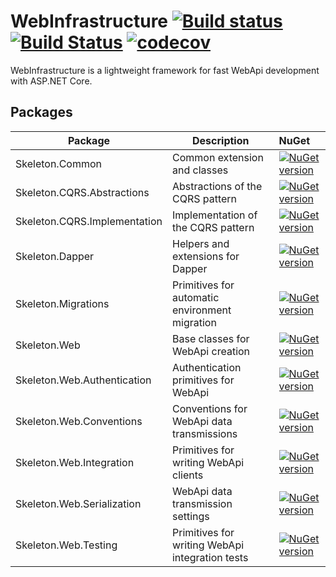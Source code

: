 # WebInfrastructure [![Build status](https://ci.appveyor.com/api/projects/status/5oqd13m1ernncp1p/branch/master?svg=true)](https://ci.appveyor.com/project/litichevskiydv/webinfrastructure/branch/master) [![Build Status](https://travis-ci.org/litichevskiydv/WebInfrastructure.svg?branch=master)](https://travis-ci.org/litichevskiydv/WebInfrastructure) [![codecov](https://codecov.io/gh/litichevskiydv/WebInfrastructure/branch/master/graph/badge.svg)](https://codecov.io/gh/litichevskiydv/WebInfrastructure)


WebInfrastructure is a lightweight framework for fast WebApi development with ASP.NET Core.

Packages
---
Package  | Description | NuGet |
--------| -------- | :------------ | 
Skeleton.Common | Common extension and classes | [![NuGet version](https://badge.fury.io/nu/Skeleton.Common.svg)](https://www.nuget.org/packages/Skeleton.Common)
Skeleton.CQRS.Abstractions | Abstractions of the CQRS pattern | [![NuGet version](https://badge.fury.io/nu/Skeleton.CQRS.Abstractions.svg)](https://www.nuget.org/packages/Skeleton.CQRS.Abstractions)
Skeleton.CQRS.Implementation | Implementation of the CQRS pattern | [![NuGet version](https://badge.fury.io/nu/Skeleton.CQRS.Implementations.svg)](https://www.nuget.org/packages/Skeleton.CQRS.Implementations)
Skeleton.Dapper | Helpers and extensions for Dapper | [![NuGet version](https://badge.fury.io/nu/Skeleton.Dapper.svg)](https://www.nuget.org/packages/Skeleton.Dapper)
Skeleton.Migrations | Primitives for automatic environment migration | [![NuGet version](https://badge.fury.io/nu/Skeleton.Migrations.svg)](https://www.nuget.org/packages/Skeleton.Migrations)
Skeleton.Web | Base classes for WebApi creation | [![NuGet version](https://badge.fury.io/nu/Skeleton.Web.svg)](https://www.nuget.org/packages/Skeleton.Web)
Skeleton.Web.Authentication | Authentication primitives for WebApi | [![NuGet version](https://badge.fury.io/nu/Skeleton.Web.Authentication.svg)](https://www.nuget.org/packages/Skeleton.Web.Authentication)
Skeleton.Web.Conventions | Conventions for WebApi data transmissions | [![NuGet version](https://badge.fury.io/nu/Skeleton.Web.Conventions.svg)](https://www.nuget.org/packages/Skeleton.Web.Conventions)
Skeleton.Web.Integration | Primitives for writing WebApi clients | [![NuGet version](https://badge.fury.io/nu/Skeleton.Web.Integration.svg)](https://www.nuget.org/packages/Skeleton.Web.Integration)
Skeleton.Web.Serialization | WebApi data transmission settings | [![NuGet version](https://badge.fury.io/nu/Skeleton.Web.Serialization.svg)](https://www.nuget.org/packages/Skeleton.Web.Serialization)
Skeleton.Web.Testing | Primitives for writing WebApi integration tests | [![NuGet version](https://badge.fury.io/nu/Skeleton.Web.Testing.svg)](https://www.nuget.org/packages/Skeleton.Web.Testing)
